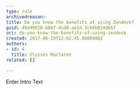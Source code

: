 ```yaml
---
type: rule
archivedreason: 
title: Do you know the benefits of using Zendesk?
guid: 49a99020-b86f-4cd8-ae1d-3c66b024d657
uri: do-you-know-the-benefits-of-using-zendesk
created: 2017-06-19T22:02:45.0000000Z
authors:
- id: 4
  title: Ulysses Maclaren
related: []

---
```



Enter Intro Text
<br><excerpt class='endintro'></excerpt><br>



